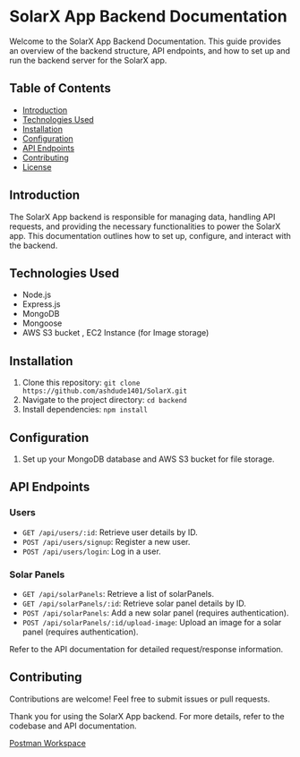 # SolarX App Backend Documentation

Welcome to the SolarX App Backend Documentation. This guide provides an overview of the backend structure, API endpoints, and how to set up and run the backend server for the SolarX app.

## Table of Contents

- [Introduction](#introduction)
- [Technologies Used](#technologies-used)
- [Installation](#installation)
- [Configuration](#configuration)
- [API Endpoints](#api-endpoints)
- [Contributing](#contributing)
- [License](#license)

## Introduction

The SolarX App backend is responsible for managing data, handling API requests, and providing the necessary functionalities to power the SolarX app. This documentation outlines how to set up, configure, and interact with the backend.

## Technologies Used

- Node.js
- Express.js
- MongoDB
- Mongoose
- AWS S3 bucket , EC2 Instance (for Image storage)

## Installation

1. Clone this repository: `git clone https://github.com/ashdude1401/SolarX.git`
2. Navigate to the project directory: `cd backend`
3. Install dependencies: `npm install`

## Configuration

1. Set up your MongoDB database and AWS S3 bucket for file storage.

## API Endpoints

### Users

- `GET /api/users/:id`: Retrieve user details by ID.
- `POST /api/users/signup`: Register a new user.
- `POST /api/users/login`: Log in a user.

### Solar Panels

- `GET /api/solarPanels`: Retrieve a list of solarPanels.
- `GET /api/solarPanels/:id`: Retrieve solar panel details by ID.
- `POST /api/solarPanels`: Add a new solar panel (requires authentication).
- `POST /api/solarPanels/:id/upload-image`: Upload an image for a solar panel (requires authentication).

Refer to the API documentation for detailed request/response information.

## Contributing

Contributions are welcome! Feel free to submit issues or pull requests.

Thank you for using the SolarX App backend. For more details, refer to the codebase and API documentation.

[Postman Workspace](https://www.postman.com/descent-module-cosmologist-42700976/workspace/solarx)
